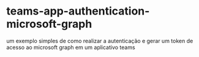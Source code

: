 # teams-app-authentication-microsoft-graph
 um exemplo simples de como realizar a autenticação e gerar um token de acesso ao microsoft graph em um aplicativo teams
